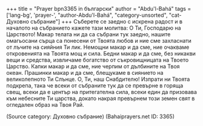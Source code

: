 +++
title = "Prayer bpn3365 in български"
author = "Abdu'l-Bahá"
tags = ['lang-bg', 'prayer-', "author-Abdu'l-Bahá", "category-unsorted", "cat-Духовно събрание"]
+++
Съберете се заедно с искрена радост и в началото на събранието кажете тази молитва:
О Ти, Господарю на Царството! Макар телата ни да са събрани тук заедно, нашите омагьосани сърца са понесени от Твоята любов и ние сме захласнати от лъчите на сияйния Ти лик. Немощни макар и да сме, ние очакваме откровенията на Твоята мощ и сила. Бедни макар и да сме, без никакви вещи и средства, извличаме богатство от съкровищницата на Твоето Царство. Капки макар и да сме, ние черпим от дълбините на Твоя океан. Прашинки макар и да сме, блещукаме в сиянието на великолепното Ти Слънце.
О, Ти, наш Снабдителю! Изпрати ни Твоята подкрепа, така че всеки от събраните тук да се превърне в горяща свещ, всеки да е център на притегателна сила, всеки един да призовава към небесните Ти царства, докато накрая превърнем този земен свят в огледален образ на Твоя Рай.

(Source category: Духовно събрание)
(Bahaiprayers.net ID: 3365)

